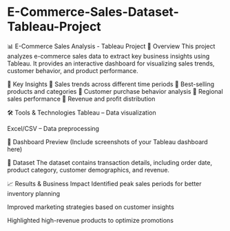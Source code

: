 # E-Commerce-Sales-Dataset-Tableau-Project
📊 E-Commerce Sales Analysis - Tableau Project
📌 Overview
This project analyzes e-commerce sales data to extract key business insights using Tableau. It provides an interactive dashboard for visualizing sales trends, customer behavior, and product performance.

🚀 Key Insights
🔹 Sales trends across different time periods
🔹 Best-selling products and categories
🔹 Customer purchase behavior analysis
🔹 Regional sales performance
🔹 Revenue and profit distribution

🛠 Tools & Technologies
Tableau – Data visualization

Excel/CSV – Data preprocessing

📸 Dashboard Preview
(Include screenshots of your Tableau dashboard here)

📂 Dataset
The dataset contains transaction details, including order date, product category, customer demographics, and revenue.

📈 Results & Business Impact
Identified peak sales periods for better inventory planning

Improved marketing strategies based on customer insights

Highlighted high-revenue products to optimize promotions

